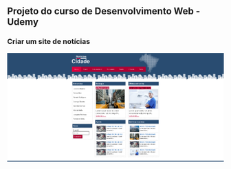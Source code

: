## Projeto do curso de Desenvolvimento Web - Udemy

### Criar um site de notícias

![](/imagens/screenshot.png)